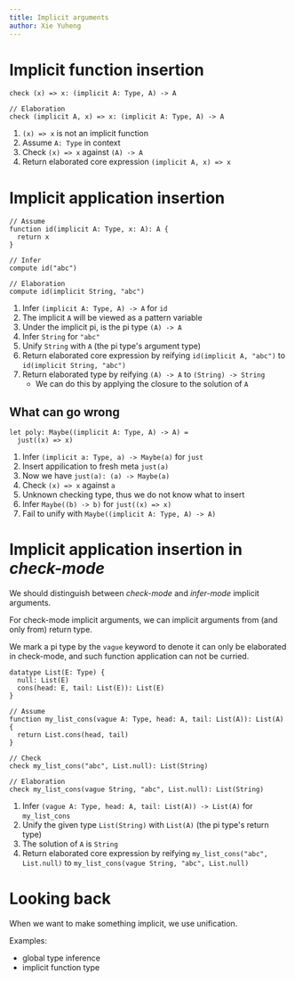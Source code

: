```yaml
---
title: Implicit arguments
author: Xie Yuheng
---
```


# Implicit function insertion

```cicada
check (x) => x: (implicit A: Type, A) -> A

// Elaboration
check (implicit A, x) => x: (implicit A: Type, A) -> A
```

1. `(x) => x` is not an implicit function
2. Assume `A: Type` in context
3. Check `(x) => x` against `(A) -> A`
4. Return elaborated core expression `(implicit A, x) => x`

# Implicit application insertion

```cicada
// Assume
function id(implicit A: Type, x: A): A {
  return x
}

// Infer
compute id("abc")

// Elaboration
compute id(implicit String, "abc")
```

1. Infer `(implicit A: Type, A) -> A` for `id`
2. The implicit `A` will be viewed as a pattern variable
3. Under the implicit pi, is the pi type `(A) -> A`
4. Infer `String` for `"abc"`
5. Unify `String` with `A` (the pi type's argument type)
6. Return elaborated core expression by reifying `id(implicit A, "abc")` to `id(implicit String, "abc")`
7. Return elaborated type by reifying `(A) -> A` to `(String) -> String`
   - We can do this by applying the closure to the solution of `A`

## What can go wrong

```cicada counterexample
let poly: Maybe((implicit A: Type, A) -> A) =
  just((x) => x)
```

1. Infer `(implicit a: Type, a) -> Maybe(a)` for `just`
2. Insert appilication to fresh meta `just(a)`
3. Now we have `just(a): (a) -> Maybe(a)`
4. Check `(x) => x` against `a`
5. Unknown checking type, thus we do not know what to insert
6. Infer `Maybe((b) -> b)` for `just((x) => x)`
7. Fail to unify with `Maybe((implicit A: Type, A) -> A)`

# Implicit application insertion in _check-mode_

We should distinguish between _check-mode_ and _infer-mode_ implicit arguments.

For check-mode implicit arguments,
we can implicit arguments from (and only from) return type.

We mark a pi type by the `vague` keyword
to denote it can only be elaborated in check-mode,
and such function application can not be curried.

```cicada
datatype List(E: Type) {
  null: List(E)
  cons(head: E, tail: List(E)): List(E)
}

// Assume
function my_list_cons(vague A: Type, head: A, tail: List(A)): List(A) {
  return List.cons(head, tail)
}

// Check
check my_list_cons("abc", List.null): List(String)

// Elaboration
check my_list_cons(vague String, "abc", List.null): List(String)
```

1. Infer `(vague A: Type, head: A, tail: List(A)) -> List(A)` for `my_list_cons`
2. Unify the given type `List(String)` with `List(A)` (the pi type's return type)
3. The solution of `A` is `String`
4. Return elaborated core expression by reifying `my_list_cons("abc", List.null)` to `my_list_cons(vague String, "abc", List.null)`

# Looking back

When we want to make something implicit, we use unification.

Examples:

- global type inference
- implicit function type
